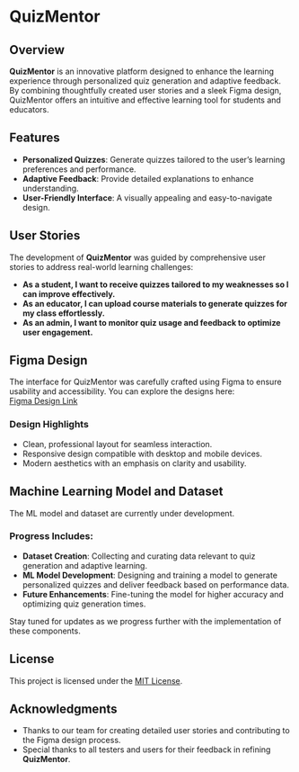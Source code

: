 # QuizMentor  

## Overview  
**QuizMentor** is an innovative platform designed to enhance the learning experience through personalized quiz generation and adaptive feedback. By combining thoughtfully created user stories and a sleek Figma design, QuizMentor offers an intuitive and effective learning tool for students and educators.  

## Features  
- **Personalized Quizzes**: Generate quizzes tailored to the user’s learning preferences and performance.  
- **Adaptive Feedback**: Provide detailed explanations to enhance understanding.  
- **User-Friendly Interface**: A visually appealing and easy-to-navigate design.  

## User Stories  
The development of **QuizMentor** was guided by comprehensive user stories to address real-world learning challenges:  
- **As a student, I want to receive quizzes tailored to my weaknesses so I can improve effectively.**  
- **As an educator, I can upload course materials to generate quizzes for my class effortlessly.**  
- **As an admin, I want to monitor quiz usage and feedback to optimize user engagement.**  

## Figma Design  
The interface for QuizMentor was carefully crafted using Figma to ensure usability and accessibility. You can explore the designs here:  
[Figma Design Link](#)  

### Design Highlights  
- Clean, professional layout for seamless interaction.  
- Responsive design compatible with desktop and mobile devices.  
- Modern aesthetics with an emphasis on clarity and usability.  

## Machine Learning Model and Dataset  
The ML model and dataset are currently under development.  
### Progress Includes:  
- **Dataset Creation**: Collecting and curating data relevant to quiz generation and adaptive learning.  
- **ML Model Development**: Designing and training a model to generate personalized quizzes and deliver feedback based on performance data.  
- **Future Enhancements**: Fine-tuning the model for higher accuracy and optimizing quiz generation times.  

Stay tuned for updates as we progress further with the implementation of these components.  

## License  
This project is licensed under the [MIT License](LICENSE).  

## Acknowledgments  
- Thanks to our team for creating detailed user stories and contributing to the Figma design process.  
- Special thanks to all testers and users for their feedback in refining **QuizMentor**.
